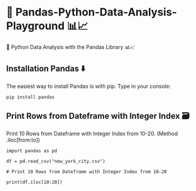 # 🐍 Pandas-Python-Data-Analysis-Playground 📊📈
🐍 Python Data Analysis with the Pandas Library 📊📈

## Installation Pandas ⬇️ 
The easiest way to install Pandas is with pip. Type in your console:
```
pip install pandas
```

## Print Rows from Dateframe with Integer Index 🗃
Print 10 Rows from Dateframe with Integer Index from 10-20. (Method .iloc[from:to])
```
import pandas as pd

df = pd.read_csv("new_york_city.csv")

# Print 10 Rows from Dateframe with Integer Index from 10-20

print(df.iloc[10:20])
```
